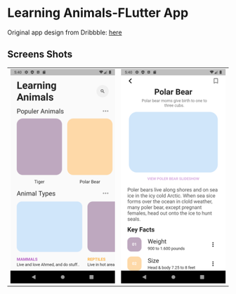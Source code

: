 # Learning Animals-FLutter App


Original app design from Dribbble: [here](https://dribbble.com/shots/7172559-Learning-Animals-Kids-App "here")

## Screens Shots
<table style={border:"none"}>

<td>
<img src="https://github.com/AhmedAbouelkher/Learning_Animals_Flutter_App/blob/master/screenshots/1.png" alt="Home Screen" width="300"/>
</td>


<td>
<img src="https://github.com/AhmedAbouelkher/Learning_Animals_Flutter_App/blob/master/screenshots/2.png" alt="Animal Profile" width="300"/>
</td>

</table>

